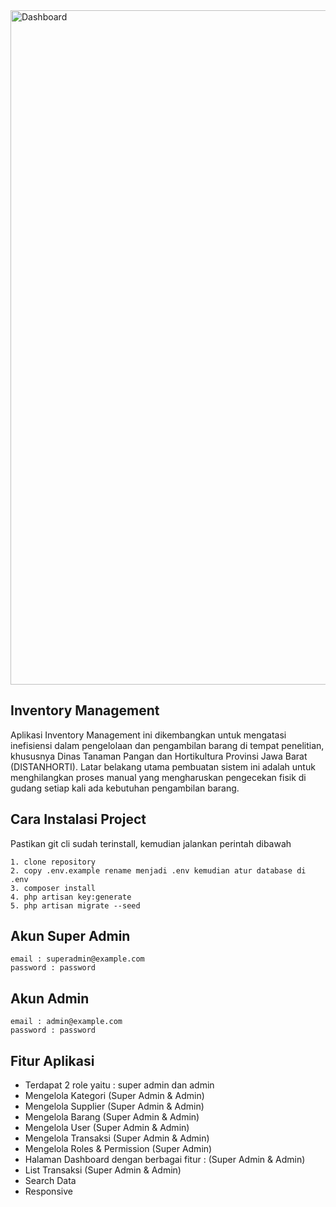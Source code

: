<img width="1919" height="1079" alt="Dashboard" src="https://github.com/user-attachments/assets/385d05ca-6781-49cc-a716-a54d82d2c7d6" />

## Inventory Management

Aplikasi Inventory Management ini dikembangkan untuk mengatasi inefisiensi dalam pengelolaan dan pengambilan barang di tempat penelitian, khususnya Dinas Tanaman Pangan dan Hortikultura Provinsi Jawa Barat (DISTANHORTI).
Latar belakang utama pembuatan sistem ini adalah untuk menghilangkan proses manual yang mengharuskan pengecekan fisik di gudang setiap kali ada kebutuhan pengambilan barang.

## Cara Instalasi Project

Pastikan git cli sudah terinstall, kemudian jalankan perintah dibawah
```
1. clone repository
2. copy .env.example rename menjadi .env kemudian atur database di .env
3. composer install
4. php artisan key:generate
5. php artisan migrate --seed
```

## Akun Super Admin
```
email : superadmin@example.com
password : password
```

## Akun Admin
```
email : admin@example.com
password : password
```

## Fitur Aplikasi 
- Terdapat 2 role yaitu : super admin dan admin
- Mengelola Kategori (Super Admin & Admin)
- Mengelola Supplier (Super Admin & Admin)
- Mengelola Barang (Super Admin & Admin)
- Mengelola User (Super Admin & Admin)
- Mengelola Transaksi (Super Admin & Admin)
- Mengelola Roles & Permission (Super Admin)
- Halaman Dashboard dengan berbagai fitur : (Super Admin & Admin) 
- List Transaksi (Super Admin & Admin)
- Search Data
- Responsive

